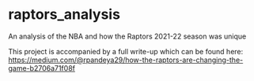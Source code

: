 # raptors_analysis
An analysis of the NBA and how the Raptors 2021-22 season was unique


This project is accompanied by a full write-up which can be found here: https://medium.com/@rpandeya29/how-the-raptors-are-changing-the-game-b2706a71f08f

